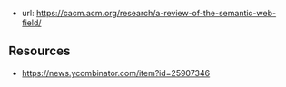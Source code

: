 
- url: https://cacm.acm.org/research/a-review-of-the-semantic-web-field/

## Resources

- https://news.ycombinator.com/item?id=25907346